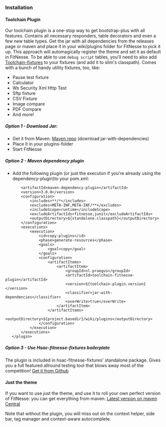 ### Installation

#### Toolchain Plugin
Our toolchain plugin is a one-stop way to get bootstrap-plus with all features. Contains all necessary responders, table decorators and even a few new table types.
Get the jar with all dependencies from the releases page or maven and place it in your wiki/plugins folder for FitNesse to pick it up.
This approach will automagically register the theme and set it as default in FitNesse.
To be able to use `debug script` tables, you'll need to also add [Toolchain-fixtures](https://mvnrepository.com/artifact/nl.praegus/toolchain-fixtures/latest) to your fixtures (and add it to slim's classpath). Comes with a bunch of handy utility fixtures, too, like:

* Pause test fixture
* Calculator
* Ws Security Xml Http Test
* Sftp fixture
* CSV Fixture
* Image compare
* PDF Compare
* And more!

##### Option 1 - Download Jar: 
* Get it from Maven: [Maven repo](https://mvnrepository.com/artifact/nl.praegus/toolchain-fitnesse-plugin/latest) (download jar-with-dependencies)
* Place it in your plugins-folder
* Start FitNesse

##### Option 2 - Maven dependency plugin
* Add the following plugin (or just the executon if you're already using the dependency-plugin)to your pom.xml:

```<plugin>
       <artifactId>maven-dependency-plugin</artifactId>
       <version>3.0.0</version>
       <configuration>
           <includes>**/*</includes>
           <excludes>META-INF,META-INF/**</excludes>
           <includeScope>runtime</includeScope>
           <excludeArtifactIds>fitnesse,junit</excludeArtifactIds>
           <outputDirectory>${standalone.classpath}</outputDirectory>
       </configuration>
       <executions>
           <execution>
               <id>copy-plugins</id>
               <phase>generate-resources</phase>
               <goals>
                   <goal>copy</goal>
               </goals>
               <configuration>
                   <artifactItems>
                       <artifactItem>
                           <groupId>nl.praegus</groupId>
                           <artifactId>toolchain-fitnesse-plugin</artifactId>
                           <version>${toolchain-plugin.version}</version>
                           <classifier>jar-with-dependencies</classifier>
                           <overWrite>true</overWrite>
                       </artifactItem>
                   </artifactItems>
                   <outputDirectory>${project.basedir}/wiki/plugins</outputDirectory>
               </configuration>
           </execution>
       </executions>
   </plugin>
```

##### Option 3 - Use Hsac-fitnesse-fixtures boilerplate
The plugin is included in hsac-fitnesse-fixtures' standalone package. Gives you a full featured allround testing tool that blows away most of the competition!
[Get it from Github](https://github.com/fhoeben/hsac-fitnesse-fixtures)

#### Just the theme
If you want to use just the theme, and use it to roll your own perfect version of FitNesse: you can get everything from maven:
[Latest version on maven Central](https://mvnrepository.com/artifact/nl.praegus/fitnesse-bootstrap-plus-theme/latest)

Note that without the plugin, you will miss out on the context helper, side bar, tag manager and context-aware autocomplete.
